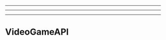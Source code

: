 --------------------------------------------------------------------------------------
----------------------------------------------------------------------------------------------------
-------------------------------------------------------
# VideoGameAPI
